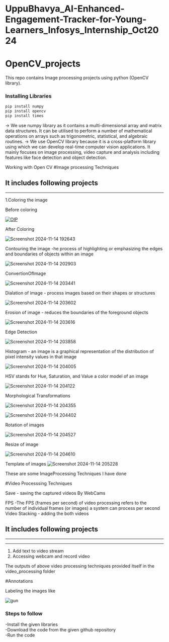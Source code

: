 # UppuBhavya_AI-Enhanced-Engagement-Tracker-for-Young-Learners_Infosys_Internship_Oct2024
# OpenCV_projects
This repo contains Image processing projects using python (OpenCV library).

### Installing Libraries

```cmd
pip install numpy
pip install opencv
pip install times

```
-> We use numpy library as it contains a multi-dimensional array and matrix data structures. It can be utilised to perform a number of mathematical operations on arrays such as trigonometric, statistical, and algebraic routines.
-> We use OpenCV library because it is a cross-platform library using which we can develop real-time computer vision applications. It mainly focuses on image processing, video capture and analysis including features like face detection and object detection.


Working with Open CV
#Image processing Techniques
## It includes following projects
----

1.Coloring the image

Before coloring


[![OIP](https://github.com/user-attachments/assets/c048fe26-a160-4b6a-8a1e-aa3517c4347c)](https://github.com/Bhavya26hub/UppuBhavya_AI-Enhanced-Engagement-Tracker-for-Young-Learners_Infosys_Internship_Oct2024/issues/1#issue-2658970135)

After Coloring


![Screenshot 2024-11-14 192643](https://github.com/user-attachments/assets/fcfa1d27-af26-4c0d-bfbf-2a78e23cf622)

Contouring the image -he process of highlighting or emphasizing the edges and boundaries of objects within an image

![Screenshot 2024-11-14 202903](https://github.com/user-attachments/assets/b8e16ba6-2d5f-4de3-bde9-a161f8a252c3)

 ConvertionOfImage

 ![Screenshot 2024-11-14 203441](https://github.com/user-attachments/assets/3493b9a6-aa7d-4273-8123-dba39d9a4532)

 Dialation of image - process images based on their shapes or structures

 ![Screenshot 2024-11-14 203602](https://github.com/user-attachments/assets/c806e2c7-3452-4d2a-98a5-ab8452ad7717)

Erosion of image - reduces the boundaries of the foreground objects 

![Screenshot 2024-11-14 203616](https://github.com/user-attachments/assets/14833e29-900b-4e79-9590-69d158ebf06e)

Edge Detection

![Screenshot 2024-11-14 203858](https://github.com/user-attachments/assets/e8054722-9cf8-4384-bdd4-529847238e2f)

Histogram - an image is a graphical representation of the distribution of pixel intensity values in that image

![Screenshot 2024-11-14 204005](https://github.com/user-attachments/assets/4fe3a213-f069-4d47-964b-6f120402b2ab)

HSV stands for Hue, Saturation, and Value a color model of an image

![Screenshot 2024-11-14 204122](https://github.com/user-attachments/assets/fae8ebdf-a459-4e82-9946-3ed4c4816ef4)

Morphological Transformations

![Screenshot 2024-11-14 204355](https://github.com/user-attachments/assets/ed4b80aa-3810-422b-bf84-0d3e82035983)

![Screenshot 2024-11-14 204402](https://github.com/user-attachments/assets/19db3c01-3621-49c3-9e1b-c03ad84c9ad2)

Rotation of images

![Screenshot 2024-11-14 204527](https://github.com/user-attachments/assets/937bb8f9-9394-4ed5-b8a3-7e7c23217390)

Resize of image

![Screenshot 2024-11-14 204610](https://github.com/user-attachments/assets/741b1614-8955-4ae6-b250-0bb1968f1315)

Template of images
![Screenshot 2024-11-14 205228](https://github.com/user-attachments/assets/18ae3ef8-2c37-4e85-b5bb-2ebecbbd1512)
 
These are some ImageProcessing Techniques I have done

#Video Processsing Techniques

 Save - saving the captured videos By WebCams

 FPS -The FPS (frames per second) of video processing refers to the number of individual frames (or images) a system can process per second
Video Stacking - adding the both videos
## It includes following projects
----
----
1. Add text to video stream
2.  Accessing webcam and record video

The outputs of above video processing techniques provided itself in the video_processing folder

#Annotations

Labeling the images like

![gun](https://github.com/user-attachments/assets/0d8d94c5-c0d3-4686-88f2-33dcbe78c9ae)


### Steps to follow
-Install the given libraries<br>
-Download the code from the given github repository<br>
-Run the code<br><br>

